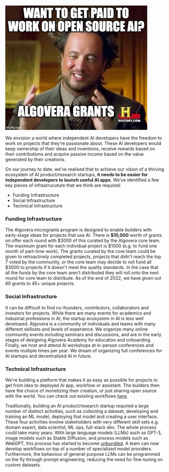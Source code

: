 ![](./assets/algovera_history.png)

We envision a world where independent AI developers have the freedom to work on projects that they’re passionate about. These AI developers would keep ownership of their ideas and inventions, receive rewards based on their contributions and acquire passive income based on the value generated by their creations.

On our journey to date, we’ve realised that to achieve our vision of a thriving ecosystem of AI product/research startups, **it needs to be easier for independent developers to launch useful AI apps**. We’ve identified a few key pieces of infrastrucuture that we think are required:

* Funding Infrastructure
* Social Infrastructure
* Technical Infrastructure

### Funding Infrastructure

The Algovera microgrants program is designed to enable builders with early-stage ideas for projects that use AI. There is **$10,000** worth of grants on offer each round with $3000 of this curated by the Algovera core team. The maximum grant for each individual project is $1000 (e.g. to fund one month of part-time work). The grants curated by the core team could be given to retroactively completed projects, projects that didn't reach the top 7 voted by the community, or the core team may decide to not fund all $3000 to projects if it doesn't meet the quality standards. In the case that all the funds by the core team aren't distributed they will roll onto the next round for core team to distribute. As of the end of 2022, we have given out 60 grants to 45+ unique projects.

### Social Infrastructure

It can be difficult to find co-founders, contributors, collaborators and investors for projects. While there are many events for academics and industrial professions in AI, the startup ecosystem in AI is less well developed. Algovera is a community of individuals and teams with many different skillsets and levels of experience. We organize many online community events including seminars and discussions, and are in the early stages of designing Algovera Academy for education and onboarding. Finally, we host and attend AI workshops at in-person conferences and events multiple times per year. We dream of organizing full conferences for AI startups and decentralized AI in future.

### Technical Infrastructure

We're building a platform that makes it as easy as possible for projects to get from idea to deployed AI app, workflow or assistant. The builders then have the choice of monetizing their creation, or just sharing open source with the world. You can check out existing workflows [here](https://app.algovera.ai/workflows).

Traditionally, building an AI product/research startup required a large number of distinct activities, such as collecting a dataset, developing and training an ML model, deploying that model and creating a user interface. These four activities involve stakeholders with very different skill sets e.g. domain expert, data scientist, ML ops, full-stack dev. The whole process could take many years. With large language models (LLMs) such as GPT-3, image models such as Stable Diffusion, and process models such as WebGPT, this process has started to become [unbundled](https://www.costanoavc.com/the-data-advantage-in-the-foundation-models-era/). A team can now develop workflows on top of a number of specialized model providers. Furthermore, the behaviour of general-purpose LLMs can be programmed on the fly through prompt engineering, reducing the need for fine-tuning on custom datasets.